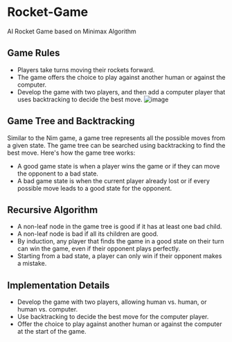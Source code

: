 # Rocket-Game
AI Rocket Game based on Minimax Algorithm

## Game Rules
- Players take turns moving their rockets forward.
- The game offers the choice to play against another human or against the computer.
- Develop the game with two players, and then add a computer player that uses backtracking to decide the best move.
![image](https://github.com/MohamedEssam71/Rocket-Game/assets/101371937/b149a168-e7e5-4870-88cc-4909f1a15643)

## Game Tree and Backtracking
Similar to the Nim game, a game tree represents all the possible moves from a given state. The game tree can be searched using backtracking to find the best move. Here's how the game tree works:
- A good game state is when a player wins the game or if they can move the opponent to a bad state.
- A bad game state is when the current player already lost or if every possible move leads to a good state for the opponent.

## Recursive Algorithm
- A non-leaf node in the game tree is good if it has at least one bad child.
- A non-leaf node is bad if all its children are good.
- By induction, any player that finds the game in a good state on their turn can win the game, even if their opponent plays perfectly.
- Starting from a bad state, a player can only win if their opponent makes a mistake.

## Implementation Details
- Develop the game with two players, allowing human vs. human, or human vs. computer.
- Use backtracking to decide the best move for the computer player.
- Offer the choice to play against another human or against the computer at the start of the game.





